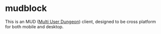 # mudblock

This is an MUD ([Multi User Dungeon](https://en.wikipedia.org/wiki/Multi-user_dungeon)) client,
designed to be cross platform for both mobile and desktop.
